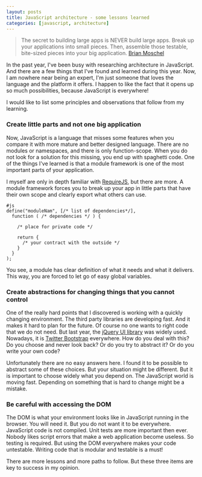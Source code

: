 ```yaml
---
layout: posts
title: JavaScript architecture - some lessons learned
categories: [javascript, architecture]
---
```


> The secret to building large apps is NEVER build large apps. Break up your applications into small pieces. 
> Then, assemble those testable, bite-sized pieces into your big application. [Brian Moschel][1]

In the past year, I've been busy with researching architecture in JavaScript.
And there are a few things that I've found and learned during this year.
Now, I am nowhere near being an expert, I'm just someone that loves the language and the platform it offers.
I happen to like the fact that it opens up so much possibilities, because JavaScript is everywhere!

I would like to list some principles and observations that follow from my learning.

### Create little parts and not one big application

Now, JavaScript is a language that misses some features when you compare it with more mature and better designed language. There are no modules or namespaces, and there is only function-scope. When you do not look for a solution for this missing, you end up with spaghetti code. One of the things I've learned is that a module framework is one of the most important parts of your application.

I myself are only in depth familiar with [RequireJS][2], but there are more. A module framework forces you to break up your app in little parts that have their own scope and clearly export what others can use.

    #js
    define("moduleNam", [/* list of dependencies*/], 
      function ( /* dependencies */ ) {
      
        /* place for private code */
      
        return {
          /* your contract with the outside */
        }
      }
    );

You see, a module has clear definition of what it needs and what it delivers. This way, you are forced to let go of easy global variables.

### Create abstractions for changing things that you cannot control

One of the really hard points that I discovered is working with a quickly changing environment. The third party libraries are developing fast. And it makes it hard to plan for the future. Of course no one wants to right code that we do not need.
But last year, the [jQuery UI library][3] was widely used. Nowadays, it is [Twitter Bootstrap][4] everywhere. 
How do you deal with this? Do you choose and never look back? Or do you try to abstract it? Or do you write your own code?

Unfortunately there are no easy answers here. I found it to be possible to abstract some of these choices. But your situation might be different. But it is important to choose widely what you depend on. The JavaScript world is moving fast. Depending on something that is hard to change might be a mistake.

### Be careful with accessing the DOM

The DOM is what your environment looks like in JavaScript running in the browser. You will need it. But you do not want it to be everywhere. JavaScript code is not compiled. Unit tests are more important then ever. Nobody likes script errors that make a web application become useless. So testing is required. But using the DOM everywhere makes your code untestable. Writing code that is modular and testable is a must!

There are more lessons and more paths to follow. But these three items are key to success in my opinion.

[1]: http://bitovi.com/blog/2010/11/organizing-a-jquery-application.html
[2]: http://requirejs.org
[3]: http://jqueryui.com
[4]: http://twitter.github.com/bootstrap/